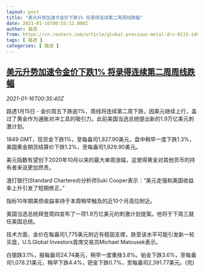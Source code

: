 ```yaml
---
layout: post
title: "美元升势加速令金价下跌1% 将录得连续第二周周线跌幅"
date: 2021-01-16T00:55:12.000Z
author: 路透
from: https://cn.reuters.com/article/global-precious-metal-drv-0115-idCNKBS29L00N
tags: [ 路透 ]
categories: [ 路透 ]
---
```

<!--1610758512000-->
[美元升势加速令金价下跌1% 将录得连续第二周周线跌幅](https://cn.reuters.com/article/global-precious-metal-drv-0115-idCNKBS29L00N)
------

<div>
<div><i>2021-01-16T00:35:40Z</i></div><p>路透1月15日 - 金价周五下跌逾1%，周线将连续第二周下跌，因美元继续上行，盖过了黄金作为通胀对冲工具的吸引力。此前美国当选总统提出新的1.9万亿美元刺激计划。</p><p>1849 GMT，现货金下跌1%，至每盎司1,827.90美元，盘中稍早一度下跌1.3%，美国黄金期货结算价下跌1.2%，至每盎司1,829.90美元。</p><p>美元指数有望创下2020年10月以来的最大单周涨幅，这使得黄金对其他货币的持有者来说更加昂贵。</p><p>渣打银行(Standard Chartered)分析师Suki Cooper表示：“美元走强和美国收益率上升引发了短期修正。”</p><p>指标10年期美债收益率持于本周稍早触及的近10个月高位附近。</p><p>美国当选总统拜登周四宣布了一项1.9万亿美元的刺激计划提案。他将于下周三就任美国总统。</p><p>技术方面，金价在每盎司1,775美元附近有稳固支撑，跌至该水平可能引发新一轮买盘，U.S.Global Investors首席交易员Michael Matousek表示。</p><p>白银跌3.1%，报每盎司24.74美元，稍早一度重挫3.8%。铂金下跌3.6%，至每盎司1,078.21美元，稍早下跌4.4%，钯金下跌0.7%，至每盎司2,391.77美元。(完)</p>
</div>
